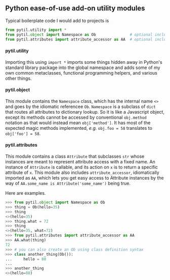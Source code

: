 ## Python ease-of-use add-on utility modules

Typical boilerplate code I would add to projects is
```python
from pytil.utility import *
from pytil.object import Namespace as Ob               # optional include
from pytil.attributes import attribute_accessor as AA  # optional include
```

#### pytil.utility
Importing this using `import *` imports some things hidden away in Python's standard library package into the global namespace
and adds some of my own common metaclasses, functional programming helpers, and various other things.

#### pytil.object
This module contains the `Namespace` class, which has the internal name `<>` and goes by the idiomatic referencee `Ob`.
`Namespace` is a subclass of `dict` that routes all attributes to dictionary lookup.
So it is like a Javascript object, except its methods cannot be accessed by conventional `obj.method` notation
as that would instead mean `obj['method']`. It has most of the expected magic methods implemented,
_e.g._ `obj.foo = 58` translates to `obj['foo'] = 58`.

#### pytil.attributes
This module contains a class `Attribute` that subclasses `str` whose instances are meant to represent attribute access with a fixed name.
An instance of `Attribute` is callable, and its action on `x` is to return a specific attribute of `x`.
This module also includes `attribute_accessor`, idiomatically imported as `AA`, which lets you get easy access to Attribute instances
by the way of `AA.some_name is Attribute('some_name')` being true.

Here are examples.
```python
>>> from pytil.object import Namespace as Ob
>>> thing = Ob(hello=35)
>>> thing
<>(hello=35)
>>> thing.what = 72
>>> thing
<>(hello=35, what=72)
>>> from pytil.attributes import attribute_accessor as AA
>>> AA.what(thing)
72
>>> # you can also create an Ob using class definition syntax
>>> class another_thing(Ob()):
...     hello = 88
...
>>> another_thing
<>(hello=88)
```
